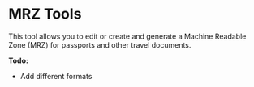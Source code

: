 # MRZ Tools

This tool allows you to edit or create and generate a Machine Readable Zone (MRZ) for passports and other travel documents.

**Todo:**

- Add different formats
